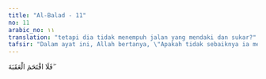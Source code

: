```yaml
---
title: "Al-Balad - 11"
no: 11
arabic_no: ١١
translation: "tetapi dia tidak menempuh jalan yang mendaki dan sukar?"
tafsir: "Dalam ayat ini, Allah bertanya, \"Apakah tidak sebaiknya ia merapikan jalan mendaki yang terjal?\" Artinya, manusia seharusnya bekerja keras dan berjuang semaksimal mungkin mengatasi segala rintangan supaya berhasil menyelesaikan pekerjaan-pekerjaan besar dan meninggalkan jasa-jasa besar."
---
```

فَلَا اقْتَحَمَ الْعَقَبَةَ ۖ